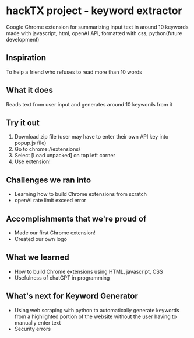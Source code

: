 # hackTX project - keyword extractor
Google Chrome extension for summarizing input text in around 10 keywords
made with javascript, html, openAI API, formatted with css, python(future development)

## Inspiration
To help a friend who refuses to read more than 10 words

## What it does
Reads text from user input and generates around 10 keywords from it

## Try it out
1. Download zip file (user may have to enter their own API key into popup.js file)
2. Go to chrome://extensions/
3. Select [Load unpacked] on top left corner
4. Use extension!

## Challenges we ran into
- Learning how to build Chrome extensions from scratch
- openAI rate limit exceed error

## Accomplishments that we're proud of
- Made our first Chrome extension!
- Created our own logo

## What we learned
- How to build Chrome extensions using HTML, javascript, CSS
- Usefulness of chatGPT in programming

## What's next for Keyword Generator
- Using web scraping with python to automatically generate keywords from a highlighted portion of the website without the user having to manually enter text
- Security errors
